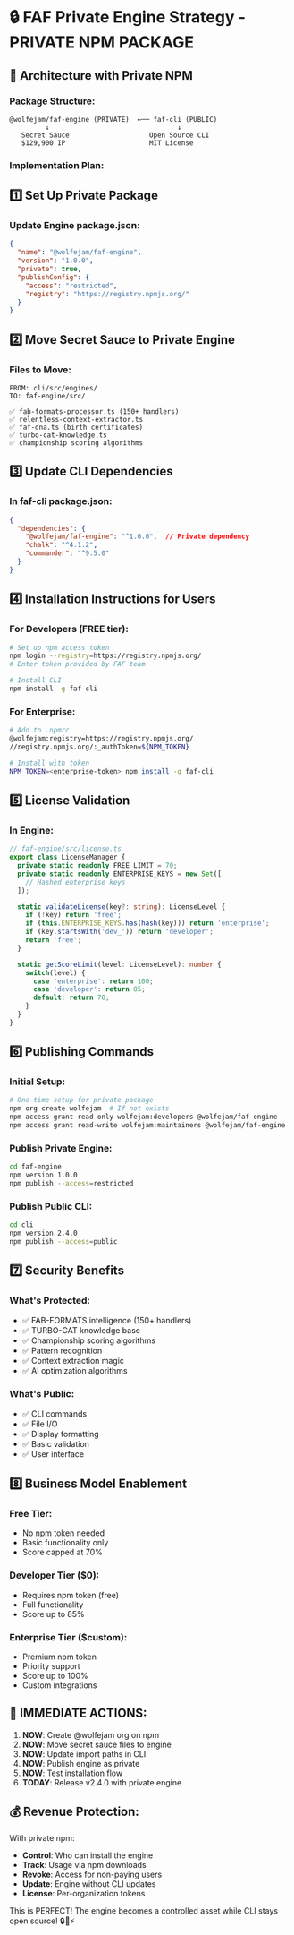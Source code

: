 # 🔒 FAF Private Engine Strategy - PRIVATE NPM PACKAGE

## 🎯 Architecture with Private NPM

### Package Structure:
```
@wolfejam/faf-engine (PRIVATE)  ←── faf-cli (PUBLIC)
         ↓                                ↓
   Secret Sauce                    Open Source CLI
   $129,900 IP                     MIT License
```

### Implementation Plan:

## 1️⃣ Set Up Private Package

### Update Engine package.json:
```json
{
  "name": "@wolfejam/faf-engine",
  "version": "1.0.0",
  "private": true,
  "publishConfig": {
    "access": "restricted",
    "registry": "https://registry.npmjs.org/"
  }
}
```

## 2️⃣ Move Secret Sauce to Private Engine

### Files to Move:
```
FROM: cli/src/engines/
TO: faf-engine/src/

✅ fab-formats-processor.ts (150+ handlers)
✅ relentless-context-extractor.ts
✅ faf-dna.ts (birth certificates)
✅ turbo-cat-knowledge.ts
✅ championship scoring algorithms
```

## 3️⃣ Update CLI Dependencies

### In faf-cli package.json:
```json
{
  "dependencies": {
    "@wolfejam/faf-engine": "^1.0.0",  // Private dependency
    "chalk": "^4.1.2",
    "commander": "^9.5.0"
  }
}
```

## 4️⃣ Installation Instructions for Users

### For Developers (FREE tier):
```bash
# Set up npm access token
npm login --registry=https://registry.npmjs.org/
# Enter token provided by FAF team

# Install CLI
npm install -g faf-cli
```

### For Enterprise:
```bash
# Add to .npmrc
@wolfejam:registry=https://registry.npmjs.org/
//registry.npmjs.org/:_authToken=${NPM_TOKEN}

# Install with token
NPM_TOKEN=<enterprise-token> npm install -g faf-cli
```

## 5️⃣ License Validation

### In Engine:
```typescript
// faf-engine/src/license.ts
export class LicenseManager {
  private static readonly FREE_LIMIT = 70;
  private static readonly ENTERPRISE_KEYS = new Set([
    // Hashed enterprise keys
  ]);

  static validateLicense(key?: string): LicenseLevel {
    if (!key) return 'free';
    if (this.ENTERPRISE_KEYS.has(hash(key))) return 'enterprise';
    if (key.startsWith('dev_')) return 'developer';
    return 'free';
  }

  static getScoreLimit(level: LicenseLevel): number {
    switch(level) {
      case 'enterprise': return 100;
      case 'developer': return 85;
      default: return 70;
    }
  }
}
```

## 6️⃣ Publishing Commands

### Initial Setup:
```bash
# One-time setup for private package
npm org create wolfejam  # If not exists
npm access grant read-only wolfejam:developers @wolfejam/faf-engine
npm access grant read-write wolfejam:maintainers @wolfejam/faf-engine
```

### Publish Private Engine:
```bash
cd faf-engine
npm version 1.0.0
npm publish --access=restricted
```

### Publish Public CLI:
```bash
cd cli
npm version 2.4.0
npm publish --access=public
```

## 7️⃣ Security Benefits

### What's Protected:
- ✅ FAB-FORMATS intelligence (150+ handlers)
- ✅ TURBO-CAT knowledge base
- ✅ Championship scoring algorithms
- ✅ Pattern recognition
- ✅ Context extraction magic
- ✅ AI optimization algorithms

### What's Public:
- ✅ CLI commands
- ✅ File I/O
- ✅ Display formatting
- ✅ Basic validation
- ✅ User interface

## 8️⃣ Business Model Enablement

### Free Tier:
- No npm token needed
- Basic functionality only
- Score capped at 70%

### Developer Tier ($0):
- Requires npm token (free)
- Full functionality
- Score up to 85%

### Enterprise Tier ($custom):
- Premium npm token
- Priority support
- Score up to 100%
- Custom integrations

## 🚀 IMMEDIATE ACTIONS:

1. **NOW**: Create @wolfejam org on npm
2. **NOW**: Move secret sauce files to engine
3. **NOW**: Update import paths in CLI
4. **NOW**: Publish engine as private
5. **NOW**: Test installation flow
6. **TODAY**: Release v2.4.0 with private engine

## 💰 Revenue Protection:

With private npm:
- **Control**: Who can install the engine
- **Track**: Usage via npm downloads
- **Revoke**: Access for non-paying users
- **Update**: Engine without CLI updates
- **License**: Per-organization tokens

This is PERFECT! The engine becomes a controlled asset while CLI stays open source! 🔒🧡⚡️
